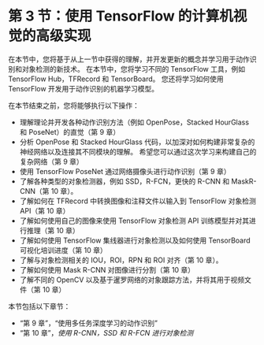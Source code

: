 # 第 3 节：使用 TensorFlow 的计算机视觉的高级实现

在本节中，您将基于从上一节中获得的理解，并开发更新的概念并学习用于动作识别和对象检测的新技术。 在本节中，您将学习不同的 TensorFlow 工具，例如 TensorFlow Hub，TFRecord 和 TensorBoard。 您还将学习如何使用 TensorFlow 开发用于动作识别的机器学习模型。

在本节结束之前，您将能够执行以下操作：

*   理解理论并开发各种动作识别方法（例如 OpenPose，Stacked HourGlass 和 PoseNet）的直觉（第 9 章）
*   分析 OpenPose 和 Stacked HourGlass 代码，以加深对如何构建非常复杂的神经网络以及连接其不同模块的理解。 希望您可以通过这次学习来构建自己的复杂网络（第 9 章）
*   使用 TensorFlow PoseNet 通过网络摄像头进行动作识别（第 9 章）
*   了解各种类型的对象检测器，例如 SSD，R-FCN，更快的 R-CNN 和 MaskR-CNN（第 10 章）。
*   了解如何在 TFRecord 中转换图像和注释文件以输入到 TensorFlow 对象检测 API（第 10 章）
*   了解如何使用自己的图像来使用 TensorFlow 对象检测 API 训练模型并对其进行推理（第 10 章）
*   了解如何使用 TensorFlow 集线器进行对象检测以及如何使用 TensorBoard 可视化培训进度（第 10 章）
*   了解与对象检测相关的 IOU，ROI，RPN 和 ROI 对齐（第 10 章）。
*   了解如何使用 Mask R-CNN 对图像进行分割（第 10 章）
*   了解不同的 OpenCV 以及基于暹罗网络的对象跟踪方法，并将其用于视频文件（第 10 章）

本节包括以下章节：

*   “第 9 章”，“使用多任务深度学习的动作识别”
*   “第 10 章”，*使用 R-CNN，SSD 和 R-FCN 进行对象检测*